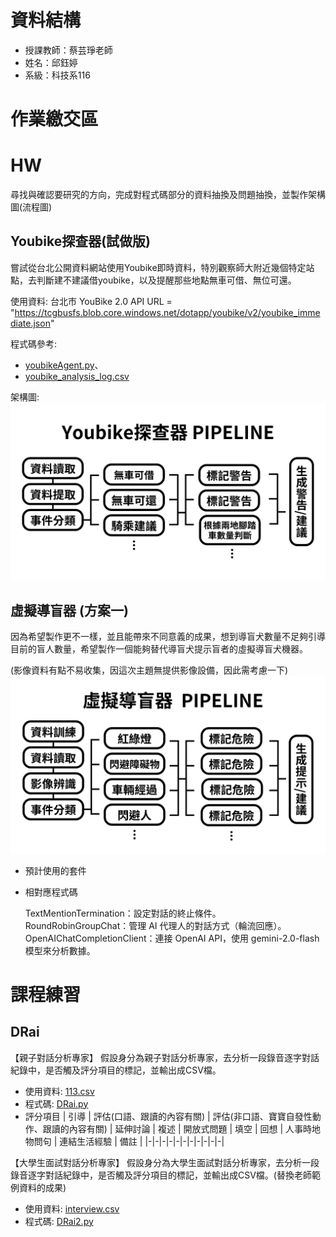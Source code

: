 # 資料結構

 - 授課教師：蔡芸琤老師
 - 姓名：邱鈺婷
 - 系級：科技系116

# 作業繳交區


# HW
尋找與確認要研究的方向，完成對程式碼部分的資料抽換及問題抽換，並製作架構圖(流程圖)

  ## Youbike探查器(試做版) 
  
   嘗試從台北公開資料網站使用Youbike即時資料，特別觀察師大附近幾個特定站點，去判斷建不建議借youbike，以及提醒那些地點無車可借、無位可還。

   使用資料: 台北市 YouBike 2.0 API URL = "https://tcgbusfs.blob.core.windows.net/dotapp/youbike/v2/youbike_immediate.json"

   程式碼參考: 
   - [youbikeAgent.py](https://github.com/MocuAcqu/1132Database/blob/main/youbikeAgent.py)、
   - [youbike_analysis_log.csv](https://github.com/MocuAcqu/1132Database/blob/main/youbike_analysis_log.csv)

   架構圖:
   ![image](https://github.com/MocuAcqu/1132Database/blob/main/Youbike%E6%8E%A2%E6%9F%A5%E5%99%A8.png)

   
  ## 虛擬導盲器 (方案一)
    
   因為希望製作更不一樣，並且能帶來不同意義的成果，想到導盲犬數量不足夠引導目前的盲人數量，希望製作一個能夠替代導盲犬提示盲者的虛擬導盲犬機器。

   (影像資料有點不易收集，因這次主題無提供影像設備，因此需考慮一下)
   ![image](https://github.com/MocuAcqu/1132Database/blob/main/%E8%99%9B%E6%93%AC%E5%B0%8E%E7%9B%B2%E5%99%A8.png)

- 預計使用的套件
- 相對應程式碼
  
  TextMentionTermination：設定對話的終止條件。
  RoundRobinGroupChat：管理 AI 代理人的對話方式（輪流回應）。
  OpenAIChatCompletionClient：連接 OpenAI API，使用 gemini-2.0-flash 模型來分析數據。


# 課程練習

## DRai
【親子對話分析專家】
假設身分為親子對話分析專家，去分析一段錄音逐字對話紀錄中，是否觸及評分項目的標記，並輸出成CSV檔。
- 使用資料: [113.csv]()
- 程式碼: [DRai.py]()
- 評分項目
  | 引導 | 評估(口語、跟讀的內容有關) | 評估(非口語、寶寶自發性動作、跟讀的內容有關) | 延伸討論 | 複述 | 開放式問題 | 填空 | 回想 | 人事時地物問句 | 連結生活經驗 | 備註 |
  |-|-|-|-|-|-|-|-|-|-|-|

【大學生面試對話分析專家】
假設身分為大學生面試對話分析專家，去分析一段錄音逐字對話紀錄中，是否觸及評分項目的標記，並輸出成CSV檔。(替換老師範例資料的成果)
- 使用資料: [interview.csv]()
- 程式碼: [DRai2.py]()
